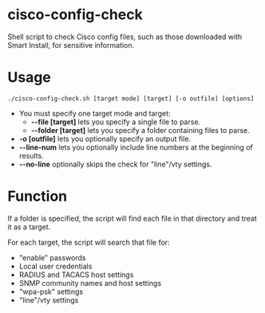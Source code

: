 # cisco-config-check
Shell script to check Cisco config files, such as those downloaded with Smart Install, for sensitive information.

# Usage
```
./cisco-config-check.sh [target mode] [target] [-o outfile] [options]
```
* You must specify one target mode and target:
  - **--file [target]** lets you specify a single file to parse.
  - **--folder [target]** lets you specify a folder containing files to parse.
* **-o [outfile]** lets you optionally specify an output file.
* **--line-num** lets you optionally include line numbers at the beginning of results.
* **--no-line** optionally skips the check for "line"/vty settings.

# Function
If a folder is specified, the script will find each file in that directory and treat it as a target.

For each target, the script will search that file for:
* "enable" passwords
* Local user credentials
* RADIUS and TACACS host settings
* SNMP community names and host settings
* "wpa-psk" settings
* "line"/vty settings
